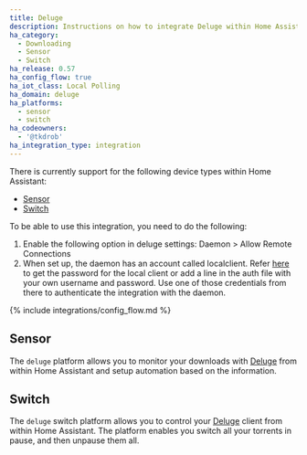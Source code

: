 ```yaml
---
title: Deluge
description: Instructions on how to integrate Deluge within Home Assistant.
ha_category:
  - Downloading
  - Sensor
  - Switch
ha_release: 0.57
ha_config_flow: true
ha_iot_class: Local Polling
ha_domain: deluge
ha_platforms:
  - sensor
  - switch
ha_codeowners:
  - '@tkdrob'
ha_integration_type: integration
---
```


There is currently support for the following device types within Home Assistant:

- [Sensor](#sensor)
- [Switch](#switch)

To be able to use this integration, you need to do the following:

1. Enable the following option in deluge settings: Daemon > Allow Remote Connections
2. When set up, the daemon has an account called localclient. Refer [here](https://dev.deluge-torrent.org/wiki/UserGuide/Authentication) to get the password for the local client or add a line in the auth file with your own username and password. Use one of those credentials from there to authenticate the integration with the daemon.

{% include integrations/config_flow.md %}

## Sensor

The `deluge` platform allows you to monitor your downloads with [Deluge](https://deluge-torrent.org/) from within Home Assistant and setup automation based on the information.

## Switch

The `deluge` switch platform allows you to control your [Deluge](https://deluge-torrent.org/) client from within Home Assistant. The platform enables you switch all your torrents in pause, and then unpause them all.
